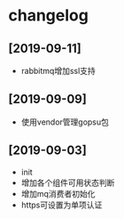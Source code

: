 # changelog

## [2019-09-11]

- rabbitmq增加ssl支持

## [2019-09-09]

- 使用vendor管理gopsu包

## [2019-09-03]

- init
- 增加各个组件可用状态判断
- 增加mq消费者初始化
- https可设置为单项认证
